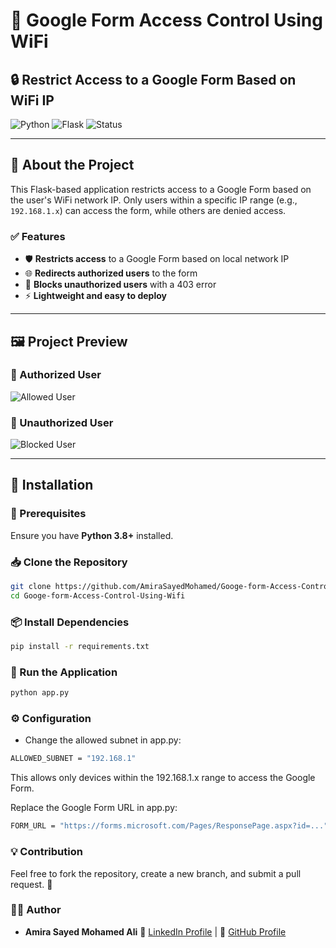 # 🚀 Google Form Access Control Using WiFi  

## 🔒 Restrict Access to a Google Form Based on WiFi IP  

![Python](https://img.shields.io/badge/Python-3.8%2B-blue) ![Flask](https://img.shields.io/badge/Flask-2.0%2B-green) ![Status](https://img.shields.io/badge/Status-Active-success)  

---

## 📌 About the Project  
This Flask-based application restricts access to a Google Form based on the user's WiFi network IP. Only users within a specific IP range (e.g., `192.168.1.x`) can access the form, while others are denied access.  

### ✅ Features  
- 🛡️ **Restricts access** to a Google Form based on local network IP  
- 🌐 **Redirects authorized users** to the form  
- 🚫 **Blocks unauthorized users** with a 403 error  
- ⚡ **Lightweight and easy to deploy**  

---

## 🖼️ Project Preview  

### 🔹 Authorized User  
![Allowed User](assets/allowed_user.png)  

### 🔹 Unauthorized User  
![Blocked User](assets/blocked_user.png)  

---

## 📂 Installation  

### 🔧 Prerequisites  
Ensure you have **Python 3.8+** installed.  

### 📥 Clone the Repository  
```bash
git clone https://github.com/AmiraSayedMohamed/Googe-form-Access-Control-Using-Wifi.git
cd Googe-form-Access-Control-Using-Wifi
```
### 📦 Install Dependencies
```bash
pip install -r requirements.txt
```
### 🚀 Run the Application
```bash
python app.py
```
### ⚙️ Configuration
- Change the allowed subnet in app.py:
```bash
ALLOWED_SUBNET = "192.168.1"
```
This allows only devices within the 192.168.1.x range to access the Google Form.

Replace the Google Form URL in app.py:
```bash
FORM_URL = "https://forms.microsoft.com/Pages/ResponsePage.aspx?id=..."
```
### 💡 Contribution
Feel free to fork the repository, create a new branch, and submit a pull request. 🚀


### 👩‍💻 Author
- **Amira Sayed Mohamed Ali**
🔗 [LinkedIn Profile]([https://www.linkedin.com/in/AmiraSayedMohamed](https://www.linkedin.com/in/amira-sayed-mohamed-79822b245/))  | 🐙 [GitHub Profile]([https://github.com/AmiraSayedMohamed](https://github.com/AmiraSayedMohamed))


